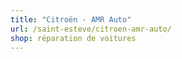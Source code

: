 ```yaml
---
title: "Citroën - AMR Auto"
url: /saint-esteve/citroen-amr-auto/
shop: réparation de voitures
---
```

